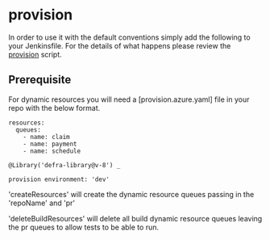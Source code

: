# provision

In order to use it with the default conventions simply add the following to
your Jenkinsfile.
For the details of what happens please review the
[provision](provision.groovy) script.

## Prerequisite
For dynamic resources you will need a [provision.azure.yaml] file in your repo with the below format.
```
resources:
  queues:
    - name: claim
    - name: payment
    - name: schedule
```

```
@Library('defra-library@v-8') _

provision environment: 'dev'
```
'createResources' will create the dynamic resource queues passing in the 'repoName' and 'pr'

'deleteBuildResources' will delete all build dynamic resource queues leaving the pr queues to allow tests to be able to run.